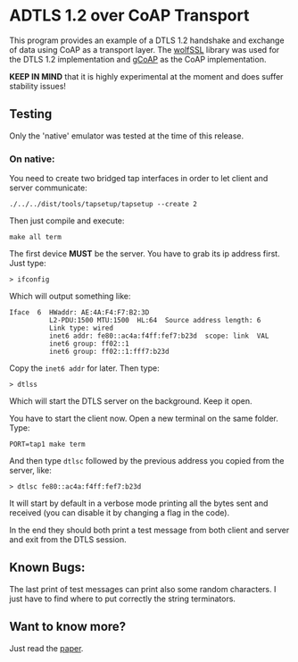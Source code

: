 # ADTLS 1.2 over CoAP Transport

This program provides an example of a DTLS 1.2 handshake and exchange of data using CoAP as a transport layer.
The [wolfSSL](https://github.com/wolfSSL/wolfssl) library was used for the DTLS 1.2 implementation and [gCoAP](https://riot-os.org/api/group__net__gcoap.html) as the CoAP implementation.

**KEEP IN MIND** that it is highly experimental at the moment and does suffer stability issues!

## Testing

Only the 'native' emulator was tested at the time of this release.

### On native:

You need to create two bridged tap interfaces in order to let client and server communicate:

    ./../../dist/tools/tapsetup/tapsetup --create 2

Then just compile and execute:

    make all term

The first device **MUST** be the server. You have to grab its ip address first. Just type:

    > ifconfig
    
Which will output something like:

```
Iface  6  HWaddr: AE:4A:F4:F7:B2:3D 
          L2-PDU:1500 MTU:1500  HL:64  Source address length: 6
          Link type: wired
          inet6 addr: fe80::ac4a:f4ff:fef7:b23d  scope: link  VAL
          inet6 group: ff02::1
          inet6 group: ff02::1:fff7:b23d
```

Copy the `inet6 addr` for later. Then type:

    > dtlss
    
Which will start the DTLS server on the background. Keep it open.

You have to start the client now. Open a new terminal on the same folder. Type:

    PORT=tap1 make term
    
And then type `dtlsc` followed by the previous address you copied from the server, like:

    > dtlsc fe80::ac4a:f4ff:fef7:b23d
    
It will start by default in a verbose mode printing all the bytes sent and received (you can disable it by changing a flag in the code).

In the end they should both print a test message from both client and server and exit from the DTLS session.

## Known Bugs:

The last print of test messages can print also some random characters. I just have to find where to put correctly the string terminators.

## Want to know more?

Just read the [paper](https://tools.ietf.org/html/draft-friel-tls-atls-03).
